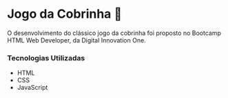 # Jogo da Cobrinha :snake:

O desenvolvimento do clássico jogo da cobrinha foi proposto no Bootcamp HTML Web Developer, da Digital Innovation One.

### Tecnologias Utilizadas

* HTML
* CSS
* JavaScript